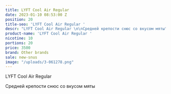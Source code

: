 ```yaml
---
title: LYFT Cool Air Regular
date: 2023-01-10 08:53:00 Z
position: 20
title-seo: 'LYFT Cool Air Regular '
descr: "LYFT Cool Air Regular \n\nСредней крепости снюс со вкусом мяты"
product-name: 'LYFT Cool Air Regular '
nicotine: 10
portions: 20
price: 3500
brand: Other brands
sale: new-snus
image: "/uploads/3-061278.png"
---
```


LYFT Cool Air Regular 

Средней крепости снюс со вкусом мяты